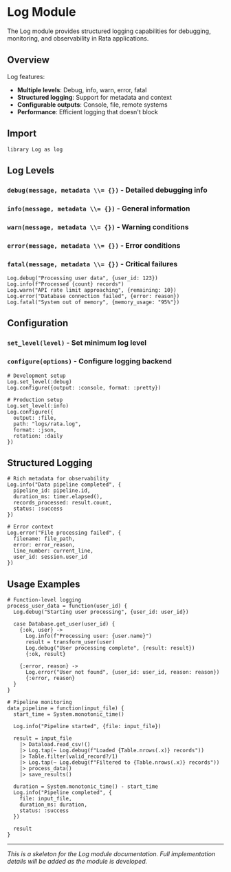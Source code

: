 # Log Module

The Log module provides structured logging capabilities for debugging, monitoring, and observability in Rata applications.

## Overview

Log features:
- **Multiple levels**: Debug, info, warn, error, fatal
- **Structured logging**: Support for metadata and context
- **Configurable outputs**: Console, file, remote systems
- **Performance**: Efficient logging that doesn't block

## Import

```rata
library Log as log
```

## Log Levels

### `debug(message, metadata \\= {})` - Detailed debugging info
### `info(message, metadata \\= {})` - General information  
### `warn(message, metadata \\= {})` - Warning conditions
### `error(message, metadata \\= {})` - Error conditions
### `fatal(message, metadata \\= {})` - Critical failures

```rata
Log.debug("Processing user data", {user_id: 123})
Log.info(f"Processed {count} records")
Log.warn("API rate limit approaching", {remaining: 10})
Log.error("Database connection failed", {error: reason})
Log.fatal("System out of memory", {memory_usage: "95%"})
```

## Configuration

### `set_level(level)` - Set minimum log level
### `configure(options)` - Configure logging backend

```rata
# Development setup
Log.set_level(:debug)
Log.configure({output: :console, format: :pretty})

# Production setup  
Log.set_level(:info)
Log.configure({
  output: :file,
  path: "logs/rata.log",
  format: :json,
  rotation: :daily
})
```

## Structured Logging

```rata
# Rich metadata for observability
Log.info("Data pipeline completed", {
  pipeline_id: pipeline.id,
  duration_ms: timer.elapsed(),
  records_processed: result.count,
  status: :success
})

# Error context
Log.error("File processing failed", {
  filename: file_path,
  error: error_reason,
  line_number: current_line,
  user_id: session.user_id
})
```

## Usage Examples

```rata
# Function-level logging
process_user_data = function(user_id) {
  Log.debug("Starting user processing", {user_id: user_id})
  
  case Database.get_user(user_id) {
    {:ok, user} -> 
      Log.info(f"Processing user: {user.name}")
      result = transform_user(user)
      Log.debug("User processing complete", {result: result})
      {:ok, result}
      
    {:error, reason} ->
      Log.error("User not found", {user_id: user_id, reason: reason})
      {:error, reason}
  }
}

# Pipeline monitoring
data_pipeline = function(input_file) {
  start_time = System.monotonic_time()
  
  Log.info("Pipeline started", {file: input_file})
  
  result = input_file
    |> Dataload.read_csv!()
    |> Log.tap(~ Log.debug(f"Loaded {Table.nrows(.x)} records"))
    |> Table.filter(valid_record?/1)
    |> Log.tap(~ Log.debug(f"Filtered to {Table.nrows(.x)} records"))
    |> process_data()
    |> save_results()
  
  duration = System.monotonic_time() - start_time
  Log.info("Pipeline completed", {
    file: input_file,
    duration_ms: duration,
    status: :success
  })
  
  result
}
```

---

*This is a skeleton for the Log module documentation. Full implementation details will be added as the module is developed.*